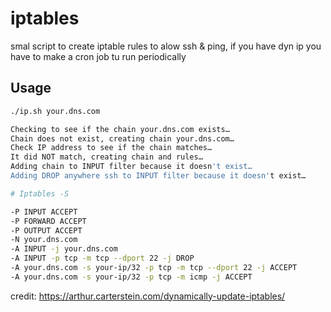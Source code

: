 # iptables

smal script to create iptable rules to alow ssh & ping, if you have dyn ip you have to make a cron job tu run periodically

## Usage

```bash
./ip.sh your.dns.com

Checking to see if the chain your.dns.com exists…
Chain does not exist, creating chain your.dns.com…
Check IP address to see if the chain matches…
It did NOT match, creating chain and rules…
Adding chain to INPUT filter because it doesn't exist…
Adding DROP anywhere ssh to INPUT filter because it doesn't exist…

# Iptables -S

-P INPUT ACCEPT
-P FORWARD ACCEPT
-P OUTPUT ACCEPT
-N your.dns.com
-A INPUT -j your.dns.com
-A INPUT -p tcp -m tcp --dport 22 -j DROP
-A your.dns.com -s your-ip/32 -p tcp -m tcp --dport 22 -j ACCEPT
-A your.dns.com -s your-ip/32 -p tcp -m icmp -j ACCEPT
```

credit: https://arthur.carterstein.com/dynamically-update-iptables/
